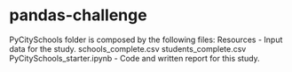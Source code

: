 # pandas-challenge
PyCitySchools folder is composed by the following files:
    Resources - Input data for the study.
        schools_complete.csv
        students_complete.csv
    PyCitySchools_starter.ipynb - Code and written report for this study.